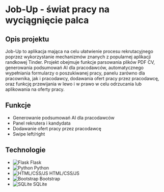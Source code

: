 # Job-Up - świat pracy na wyciągnięcie palca

## Opis projektu

Job-Up to aplikacja mająca na celu ułatwienie procesu rekrutacyjnego poprzez wykorzystanie mechanizmów znanych z popularnej aplikacji randkowej Tinder. Projekt obejmuje funkcje parsowania plików PDF CV, generowania podsumowań AI dla pracodawców, automatycznego wypełniania formularzy o poszukiwanej pracy, panelu zarówno dla pracownika, jak i pracodawcy, dodawania ofert pracy przez pracodawcę, oraz funkcję przewijania w lewo i w prawo w celu odrzucania lub aplikowania na oferty pracy.

## Funkcje

- Generowanie podsumowań AI dla pracodawców
- Panel rekrutera i kandydata
- Dodawanie ofert pracy przez pracodawcę
- Swipe left/right

## Technologie
* ![Flask](https://img.icons8.com/color/48/000000/flask.png) Flask
* ![Python](https://img.icons8.com/color/48/000000/python.png) Python
* ![HTML/CSS/JS](https://img.icons8.com/color/48/000000/html-5--v1.png) HTML/CSS/JS
* ![Bootstrap](https://img.icons8.com/color/48/000000/bootstrap.png) Bootstrap
* ![SQLite](https://img.icons8.com/color/48/000000/sql.png) SQLite


